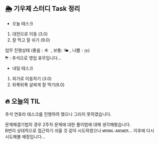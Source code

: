 ## 🌦️ 기우제 스터디 Task 정리

- 오늘 테스크

1. 대전으로 이동 (3.0)
2. 잘 먹고 잘 쉬기 (9.0)

업무 진행상태 (좋음 : ☀  , 보통: 🌤 , 나쁨 : ⛈)   
⛈ : 추석으로 영업 휴무입니다...
 
- 내일 테스크

1. 외가로 이동하기 (3.0)
2. 뒤룩뒤룩 살찌게 잘 먹기(6.0)

## 🔥 오늘의 TIL

추석 연휴라 테스크를 진행하려 했으나 그러지 못하였습니다.

문제해결기법의 경우 2주차 문제에 대한 풀이법에 대해 생각해봤습니다.  
B번이 상대적으로 접근하기 쉬울 것 같아 시도하였으나 `WRONG-ANSWER`... 이후에 다시 시도해볼 예정입니다...
